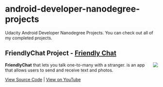 # android-developer-nanodegree-projects
Udacity Android Developer Nanodegree Projects. You can check out all of my completed projects. 

## FriendlyChat Project - [Friendly Chat](https://github.com/surajsahani/Friendly-chat.git)
<image align="right" src="https://github.com/sooshin/android-candy-pod/blob/master/app/src/main/res/mipmap-xxhdpi/ic_launcher.png">
  
  **FriendlyChat** that lets you talk one-to-many with a stranger. is an app that allows users to send and receive text and photos. 
  
<!-- * Built a media app architecture that allows background playback of audio
* Incorporated ExoPlayer to provide media streaming, downloading and playback notification
* Used transitions and animation effectively
* Added free and paid flavors -->
  
  [View Source Code](https://github.com/surajsahani/Friendly-chat.git) | [View on YouTube](https://youtu.be/EuuCu4429q4)
